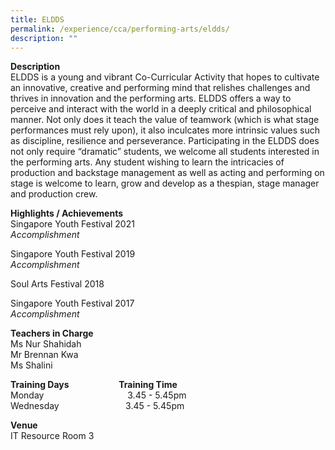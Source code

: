 ```yaml
---
title: ELDDS
permalink: /experience/cca/performing-arts/eldds/
description: ""
---
```

**Description** <br>
ELDDS is a young and vibrant Co-Curricular Activity that hopes to cultivate an innovative, creative and performing mind that relishes challenges and thrives in innovation and the performing arts. ELDDS offers a way to perceive and interact with the world in a deeply critical and philosophical manner. Not only does it teach the value of teamwork (which is what stage performances must rely upon), it also inculcates more intrinsic values such as discipline, resilience and perseverance. Participating in the ELDDS does not only require “dramatic” students, we welcome all students interested in the performing arts. Any student wishing to learn the intricacies of production and backstage management as well as acting and performing on stage is welcome to learn, grow and develop as a thespian, stage manager and production crew.

**Highlights / Achievements** <br>
Singapore Youth Festival 2021 <br>
_Accomplishment_ 

Singapore Youth Festival 2019 <br>
_Accomplishment_ 

Soul Arts Festival 2018 

Singapore Youth Festival 2017 <br>
_Accomplishment_  

**Teachers in Charge** <br>
Ms Nur Shahidah <br>
Mr Brennan Kwa <br>
Ms Shalini

**Training Days                        Training Time** <br> 
Monday                                  3.45 - 5.45pm <br>
Wednesday                           3.45 - 5.45pm  

**Venue** <br>
IT Resource Room 3